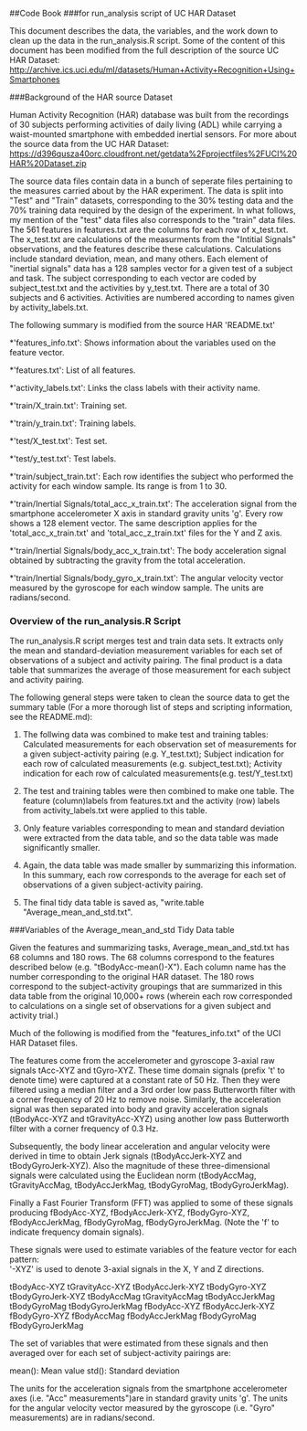 
##Code Book
###for run_analysis script of UC HAR Dataset


This document describes the data, the variables, and the work down to clean up the data in the run_analysis.R script. Some of the content of this document has been modified from the full description of the source UC HAR Dataset: http://archive.ics.uci.edu/ml/datasets/Human+Activity+Recognition+Using+Smartphones 


###Background of the HAR source Dataset

Human Activity Recognition (HAR) database was built from the recordings of 30 subjects performing activities of daily living (ADL) while carrying a waist-mounted smartphone with embedded inertial sensors. For more about the source data from the UC HAR Dataset: https://d396qusza40orc.cloudfront.net/getdata%2Fprojectfiles%2FUCI%20HAR%20Dataset.zip 


The source data files contain data in a bunch of seperate files pertaining to the measures carried about by the HAR experiment. The data is split into "Test" and "Train" datasets, corresponding to the 30% testing data and the 70% training data required by the design of the experiment. In what follows, my mention of the "test" data files also corresponds to the "train" data files. The 561 features in features.txt are the columns for each row of x_test.txt. The x_test.txt are calculations of the measurments from the "Intitial Signals" observations, and the features describe these calculations. Calculations include standard deviation, mean, and many others. Each element of "inertial signals" data has a 128 samples vector for a given test of a subject and task. The subject corresponding to each vector are coded by subject_test.txt and the activities by y_test.txt. There are a total of 30 subjects and 6 activities. Activities are numbered according to names given by activity_labels.txt.



The following summary is modified from the source HAR 'README.txt'

*'features_info.txt': Shows information about the variables used on the feature vector.

*'features.txt': List of all features.

*'activity_labels.txt': Links the class labels with their activity name.

*'train/X_train.txt': Training set.

*'train/y_train.txt': Training labels.

*'test/X_test.txt': Test set.

*'test/y_test.txt': Test labels.

*'train/subject_train.txt': Each row identifies the subject who performed the activity for each window sample. Its range is from 1 to 30. 

*'train/Inertial Signals/total_acc_x_train.txt': The acceleration signal from the smartphone accelerometer X axis in standard gravity units 'g'. Every row shows a 128 element vector. The same description applies for the 'total_acc_x_train.txt' and 'total_acc_z_train.txt' files for the Y and Z axis. 

*'train/Inertial Signals/body_acc_x_train.txt': The body acceleration signal obtained by subtracting the gravity from the total acceleration. 

*'train/Inertial Signals/body_gyro_x_train.txt': The angular velocity vector measured by the gyroscope for each window sample. The units are radians/second. 



### Overview of the run_analysis.R Script 

The run_analysis.R script merges test and train data sets. It extracts only the mean and standard-deviation measurement variables for each set of observations of a subject and activity pairing. The final product is a data table that summarizes the average of those measurement for each subject and activity pairing. 

The following general steps were taken to clean the source data to get the summary table (For a more thorough list of steps and scripting information, see the README.md):

1. The follwing data was combined to make test and training tables: Calculated measurements for each observation set of measurements for a given subject-activity pairing (e.g. Y_test.txt); Subject indication for each row of calculated measurements (e.g. subject_test.txt); Activity indication for each row of calculated measurements(e.g. test/Y_test.txt)

2. The test and training tables were then combined to make one table. The feature (column)labels from features.txt and the activity (row) labels from activity_labels.txt were applied to this table.

3. Only feature variables corresponding to mean and standard deviation were extracted from the data table, and so the data table was made significantly smaller.

4. Again, the data table was made smaller by summarizing this information. In this summary, each row corresponds to the average for each set of observations of a given subject-activity pairing.

5. The final tidy data table is saved as, "write.table "Average_mean_and_std.txt".



###Variables of the Average_mean_and_std Tidy Data table


Given the features and summarizing tasks, Average_mean_and_std.txt has 68 columns and 180 rows. The 68 columns correspond to the features described below (e.g. "tBodyAcc-mean()-X"). Each column name has the number corresponding to the original HAR dataset. The 180 rows correspond to the subject-activity groupings that are summarized in this data table from the original 10,000+ rows (wherein each row corresponded to calculations on a single set of observations for a given subject and activity trial.)

Much of the following is modified from the "features_info.txt" of the UCI HAR Dataset files. 

The features come from the accelerometer and gyroscope 3-axial raw signals tAcc-XYZ and tGyro-XYZ. These time domain signals (prefix 't' to denote time) were captured at a constant rate of 50 Hz. Then they were filtered using a median filter and a 3rd order low pass Butterworth filter with a corner frequency of 20 Hz to remove noise. Similarly, the acceleration signal was then separated into body and gravity acceleration signals (tBodyAcc-XYZ and tGravityAcc-XYZ) using another low pass Butterworth filter with a corner frequency of 0.3 Hz. 

Subsequently, the body linear acceleration and angular velocity were derived in time to obtain Jerk signals (tBodyAccJerk-XYZ and tBodyGyroJerk-XYZ). Also the magnitude of these three-dimensional signals were calculated using the Euclidean norm (tBodyAccMag, tGravityAccMag, tBodyAccJerkMag, tBodyGyroMag, tBodyGyroJerkMag). 

Finally a Fast Fourier Transform (FFT) was applied to some of these signals producing fBodyAcc-XYZ, fBodyAccJerk-XYZ, fBodyGyro-XYZ, fBodyAccJerkMag, fBodyGyroMag, fBodyGyroJerkMag. (Note the 'f' to indicate frequency domain signals). 

These signals were used to estimate variables of the feature vector for each pattern:  
'-XYZ' is used to denote 3-axial signals in the X, Y and Z directions.

tBodyAcc-XYZ
tGravityAcc-XYZ
tBodyAccJerk-XYZ
tBodyGyro-XYZ
tBodyGyroJerk-XYZ
tBodyAccMag
tGravityAccMag
tBodyAccJerkMag
tBodyGyroMag
tBodyGyroJerkMag
fBodyAcc-XYZ
fBodyAccJerk-XYZ
fBodyGyro-XYZ
fBodyAccMag
fBodyAccJerkMag
fBodyGyroMag
fBodyGyroJerkMag

The set of variables that were estimated from these signals and then averaged over for each set of subject-activity pairings are: 

mean(): Mean value
std(): Standard deviation

The units for the acceleration signals from the smartphone accelerometer axes (i.e. "Acc" measurements")are in standard gravity units 'g'. The units for the angular velocity vector measured by the gyroscope (i.e. "Gyro" measurements) are in radians/second. 

